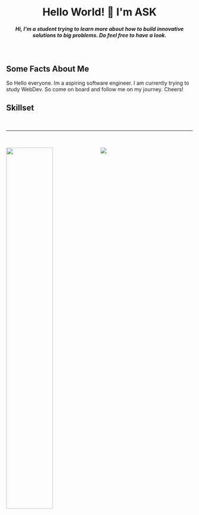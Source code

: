 <h1 align="center">Hello World! 👋 I'm ASK</h1>

<h5 align="center">Hi, I'm a student trying to learn more about how to build innovative solutions to big problems. Do feel free to have a look.</h5><br>

<h2 align="left">Some Facts About Me</h2>
<p>So Hello everyone. Im a aspiring software engineer. I am currently trying to study WebDev. So come on board and follow me on my journey. Cheers!</p>

<h2 align="left">Skillset</h2>

<br><hr><br>

<img width="50%" align="left" src="https://github-readme-streak-stats.herokuapp.com/?user=energelpen&" />

<img align="left" src="https://komarev.com/ghpvc/?username=energelpen&label=Profile%20views&color=0e75b6&style=flat" />
